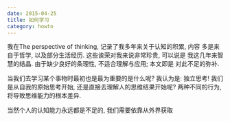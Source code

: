 ```yaml
---
date: 2015-04-25
title: 如何学习
category: howto
---
```


我在The perspective of thinking, 记录了我多年来关于认知的积累, 内容
多是来自于哲学, 以及部分生活经历. 这些诶荣对我来说非常珍贵, 可以说是
我这几年来智慧的结晶. 由于缺少良好的条理性, 不适合理解与应用; 本文即是
对此不足的弥补.

当我们去学习某个事物时最初也是最为重要的是什么呢?
我认为是:
	独立思考!
我们是从自我的原始思考开始, 还是直接去理解人的思维结果开始呢?
两种不同的行为, 将导致思维能力的根本差异.

当然个人的认知能力永远都是不足的, 我们需要依靠从外界获取




